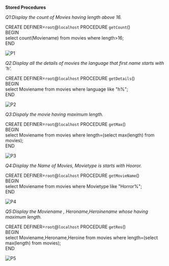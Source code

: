 **Stored Procedures**

*Q1:Display the count of Movies having length above 16.*

CREATE DEFINER=`root`@`localhost` PROCEDURE `getCount`()<br>
BEGIN<br>
select count(Moviename) from movies where length>16;<br>
END<br>

![P1](https://user-images.githubusercontent.com/78849193/110283607-5a6a3100-8006-11eb-8ecc-2ea7c17919f7.PNG)


*Q2:Display all the details of movies the language that first name starts with 'h'.*

CREATE DEFINER=`root`@`localhost` PROCEDURE `getDetails`()<br>
BEGIN<br>
select Moviename from movies where language like "h%";<br>
END<br>

![P2](https://user-images.githubusercontent.com/78849193/110283676-74a40f00-8006-11eb-893e-82837b9f45b7.PNG)


*Q3:Dispaly the movie having maximum length.*

CREATE DEFINER=`root`@`localhost` PROCEDURE `getMax`()<br>
BEGIN<br>
select Moviename from movies where length=(select max(length) from movies);<br>
END<br>

![P3](https://user-images.githubusercontent.com/78849193/110283698-808fd100-8006-11eb-969e-ce9ecb482c69.PNG)


*Q4:Display the Name of Movies, Movietype is starts with Hooror.*

CREATE DEFINER=`root`@`localhost` PROCEDURE `getMovieName`()<br>
BEGIN<br>
select Moviename from movies where Movietype like "Horror%";<br>
END<br>

![P4](https://user-images.githubusercontent.com/78849193/110283808-ab7a2500-8006-11eb-8132-cf13ad4e0448.PNG)

*Q5:Display the Moviename , Heroname,Heroinename whose having maximum length.*

CREATE DEFINER=`root`@`localhost` PROCEDURE `getRes`()<br>
BEGIN<br>
select Moviename,Heroname,Heroine from movies where length=(select max(length) from movies);<br>
END<br>

![P5](https://user-images.githubusercontent.com/78849193/110283845-bf258b80-8006-11eb-801e-52192352c2bb.PNG)

